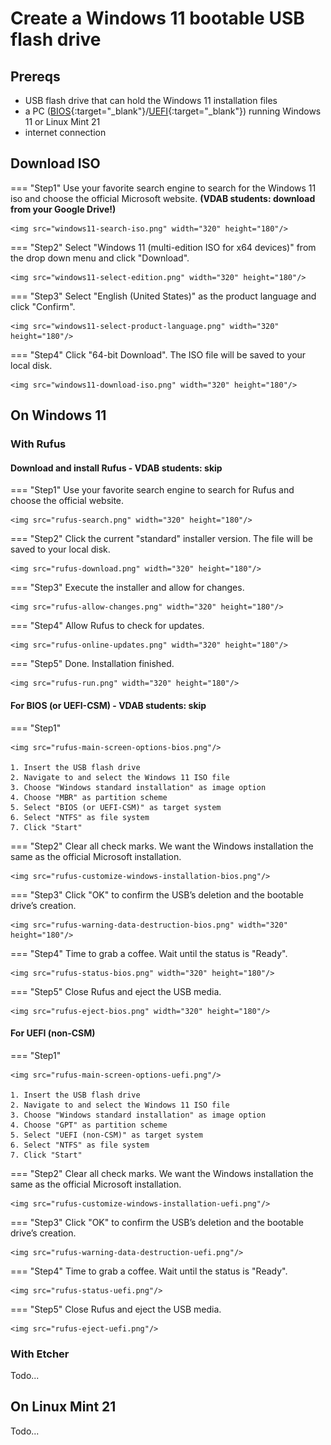 # Create a Windows 11 bootable USB flash drive

## Prereqs
- USB flash drive that can hold the Windows 11 installation files
- a PC ([BIOS](../../tutorials/windows11-linuxmint21-dual-boot-bios-clonezilla/index.md){:target="_blank"}/[UEFI](../../tutorials/windows11-linuxmint21-dual-boot-uefi/index.md){:target="_blank"}) running Windows 11 or Linux Mint 21
- internet connection

## Download ISO
=== "Step1"
    Use your favorite search engine to search for the Windows 11 iso and choose the official Microsoft website.
    **(VDAB students: download from your Google Drive!)**

    <img src="windows11-search-iso.png" width="320" height="180"/>

=== "Step2"
    Select "Windows 11 (multi-edition ISO for x64 devices)" from the drop down menu and click "Download".

    <img src="windows11-select-edition.png" width="320" height="180"/>

=== "Step3"
    Select "English (United States)" as the product language and click "Confirm".

    <img src="windows11-select-product-language.png" width="320" height="180"/>

=== "Step4"
    Click "64-bit Download". The ISO file will be saved to your local disk.

    <img src="windows11-download-iso.png" width="320" height="180"/>

## On Windows 11
### With Rufus
#### Download and install Rufus - VDAB students: skip

=== "Step1"
    Use your favorite search engine to search for Rufus and choose the official website.

    <img src="rufus-search.png" width="320" height="180"/>

=== "Step2"
    Click the current "standard" installer version. The file will be saved to your local disk.

    <img src="rufus-download.png" width="320" height="180"/>

=== "Step3"
    Execute the installer and allow for changes.

    <img src="rufus-allow-changes.png" width="320" height="180"/>

=== "Step4"
    Allow Rufus to check for updates.

    <img src="rufus-online-updates.png" width="320" height="180"/>

=== "Step5"
    Done. Installation finished.

    <img src="rufus-run.png" width="320" height="180"/>

#### For BIOS (or UEFI-CSM) - VDAB students: skip
=== "Step1"
    
    <img src="rufus-main-screen-options-bios.png"/>
    
    1. Insert the USB flash drive
    2. Navigate to and select the Windows 11 ISO file
    3. Choose "Windows standard installation" as image option
    4. Choose "MBR" as partition scheme
    5. Select "BIOS (or UEFI-CSM)" as target system
    6. Select "NTFS" as file system
    7. Click "Start"

=== "Step2"
    Clear all check marks. We want the Windows installation the same as the official Microsoft installation.

    <img src="rufus-customize-windows-installation-bios.png"/>

=== "Step3"
    Click "OK" to confirm the USB’s deletion and the bootable drive’s creation.

    <img src="rufus-warning-data-destruction-bios.png" width="320" height="180"/>

=== "Step4"
    Time to grab a coffee. Wait until the status is "Ready".

    <img src="rufus-status-bios.png" width="320" height="180"/>

=== "Step5"
    Close Rufus and eject the USB media.

    <img src="rufus-eject-bios.png" width="320" height="180"/>

#### For UEFI (non-CSM)
=== "Step1"
    
    <img src="rufus-main-screen-options-uefi.png"/>
    
    1. Insert the USB flash drive
    2. Navigate to and select the Windows 11 ISO file
    3. Choose "Windows standard installation" as image option
    4. Choose "GPT" as partition scheme
    5. Select "UEFI (non-CSM)" as target system
    6. Select "NTFS" as file system
    7. Click "Start"

=== "Step2"
    Clear all check marks. We want the Windows installation the same as the official Microsoft installation.

    <img src="rufus-customize-windows-installation-uefi.png"/>

=== "Step3"
    Click "OK" to confirm the USB’s deletion and the bootable drive’s creation.

    <img src="rufus-warning-data-destruction-uefi.png"/>

=== "Step4"
    Time to grab a coffee. Wait until the status is "Ready".

    <img src="rufus-status-uefi.png"/>

=== "Step5"
    Close Rufus and eject the USB media.

    <img src="rufus-eject-uefi.png"/>

### With Etcher
Todo...
<!--- start comment
#### Download and install Etcher
tab1 screenshot
tab2 screenshot
tab3 screenshot
tab4 screenshot
#### For BIOS (or UEFI-CSM)
tab1 screenshot
tab2 screenshot
tab3 screenshot
tab4 screenshot
#### For UEFI (non-CSM)
tab1 screenshot
tab2 screenshot
tab3 screenshot
tab4 screenshot
-->

## On Linux Mint 21
Todo...
<!--- start comment
### With tool X
#### Download and install tool X
tab1 screenshot
tab2 screenshot
tab3 screenshot
tab4 screenshot
#### For BIOS (or UEFI-CSM)
tab1 screenshot
tab2 screenshot
tab3 screenshot
tab4 screenshot
#### For UEFI (non-CSM)
tab1 screenshot
tab2 screenshot
tab3 screenshot
tab4 screenshot
### With tool Y
#### Download and install tool Y
tab1 screenshot
tab2 screenshot
tab3 screenshot
tab4 screenshot
#### For BIOS (or UEFI-CSM)
tab1 screenshot
tab2 screenshot
tab3 screenshot
tab4 screenshot
#### For UEFI (non-CSM)
tab1 screenshot
tab2 screenshot
tab3 screenshot
tab4 screenshot
-->